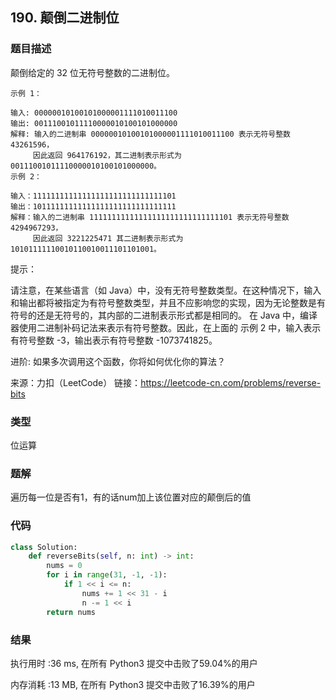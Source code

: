 ## 190. 颠倒二进制位



### 题目描述

颠倒给定的 32 位无符号整数的二进制位。

 ```
示例 1：

输入: 00000010100101000001111010011100
输出: 00111001011110000010100101000000
解释: 输入的二进制串 00000010100101000001111010011100 表示无符号整数 43261596，
      因此返回 964176192，其二进制表示形式为 00111001011110000010100101000000。
示例 2：

输入：11111111111111111111111111111101
输出：10111111111111111111111111111111
解释：输入的二进制串 11111111111111111111111111111101 表示无符号整数 4294967293，
      因此返回 3221225471 其二进制表示形式为 10101111110010110010011101101001。

 ```


提示：

请注意，在某些语言（如 Java）中，没有无符号整数类型。在这种情况下，输入和输出都将被指定为有符号整数类型，并且不应影响您的实现，因为无论整数是有符号的还是无符号的，其内部的二进制表示形式都是相同的。
在 Java 中，编译器使用二进制补码记法来表示有符号整数。因此，在上面的 示例 2 中，输入表示有符号整数 -3，输出表示有符号整数 -1073741825。


进阶:
如果多次调用这个函数，你将如何优化你的算法？



来源：力扣（LeetCode）
链接：https://leetcode-cn.com/problems/reverse-bits


### 类型

位运算



### 题解

遍历每一位是否有1，有的话num加上该位置对应的颠倒后的值



### 代码

```python
class Solution:
    def reverseBits(self, n: int) -> int:
    	nums = 0
    	for i in range(31, -1, -1):
    		if 1 << i <= n:
    			nums += 1 << 31 - i
    			n -= 1 << i
    	return nums 
```



### 结果

执行用时 :36 ms, 在所有 Python3 提交中击败了59.04%的用户

内存消耗 :13 MB, 在所有 Python3 提交中击败了16.39%的用户
